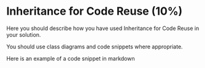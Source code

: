 # Inheritance for Code Reuse (10%)

Here you should describe how you have used Inheritance for Code Reuse in your solution.

You should use class diagrams and code snippets where appropriate.

Here is an example of a code snippet in markdown

